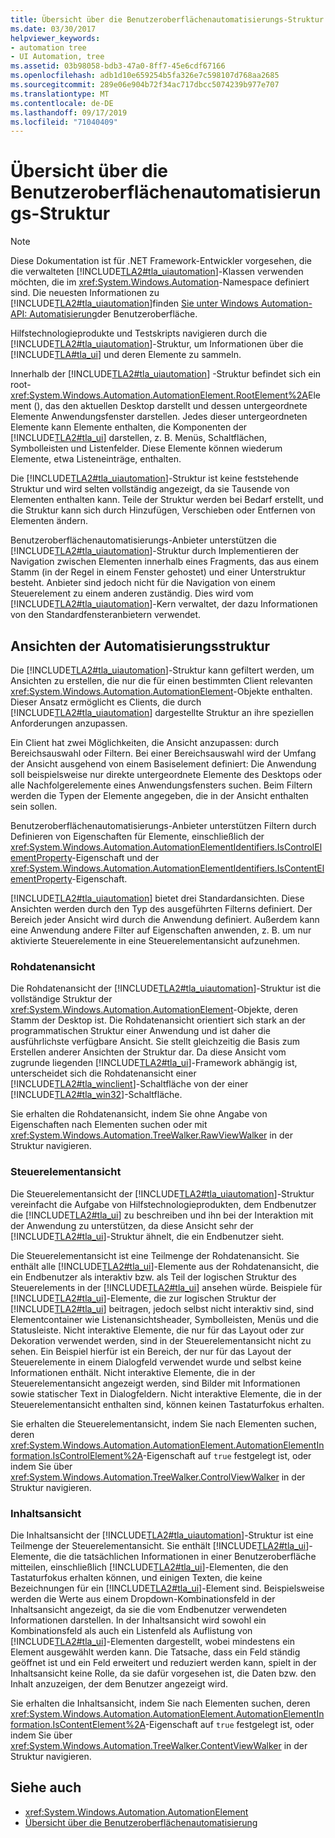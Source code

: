```yaml
---
title: Übersicht über die Benutzeroberflächenautomatisierungs-Struktur
ms.date: 03/30/2017
helpviewer_keywords:
- automation tree
- UI Automation, tree
ms.assetid: 03b98058-bdb3-47a0-8ff7-45e6cdf67166
ms.openlocfilehash: adb1d10e659254b5fa326e7c598107d768aa2685
ms.sourcegitcommit: 289e06e904b72f34ac717dbcc5074239b977e707
ms.translationtype: MT
ms.contentlocale: de-DE
ms.lasthandoff: 09/17/2019
ms.locfileid: "71040409"
---
```

# <a name="ui-automation-tree-overview"></a>Übersicht über die Benutzeroberflächenautomatisierungs-Struktur
> [!NOTE]
> Diese Dokumentation ist für .NET Framework-Entwickler vorgesehen, die die verwalteten [!INCLUDE[TLA2#tla_uiautomation](../../../includes/tla2sharptla-uiautomation-md.md)]-Klassen verwenden möchten, die im <xref:System.Windows.Automation>-Namespace definiert sind. Die neuesten Informationen zu [!INCLUDE[TLA2#tla_uiautomation](../../../includes/tla2sharptla-uiautomation-md.md)]finden [Sie unter Windows Automation-API: Automatisierung](https://go.microsoft.com/fwlink/?LinkID=156746)der Benutzeroberfläche.  
  
 Hilfstechnologieprodukte und Testskripts navigieren durch die [!INCLUDE[TLA2#tla_uiautomation](../../../includes/tla2sharptla-uiautomation-md.md)]-Struktur, um Informationen über die [!INCLUDE[TLA#tla_ui](../../../includes/tlasharptla-ui-md.md)] und deren Elemente zu sammeln.  
  
 Innerhalb der [!INCLUDE[TLA2#tla_uiautomation](../../../includes/tla2sharptla-uiautomation-md.md)] -Struktur befindet sich ein root-<xref:System.Windows.Automation.AutomationElement.RootElement%2A>Element (), das den aktuellen Desktop darstellt und dessen untergeordnete Elemente Anwendungsfenster darstellen. Jedes dieser untergeordneten Elemente kann Elemente enthalten, die Komponenten der [!INCLUDE[TLA2#tla_ui](../../../includes/tla2sharptla-ui-md.md)] darstellen, z. B. Menüs, Schaltflächen, Symbolleisten und Listenfelder. Diese Elemente können wiederum Elemente, etwa Listeneinträge, enthalten.  
  
 Die [!INCLUDE[TLA2#tla_uiautomation](../../../includes/tla2sharptla-uiautomation-md.md)]-Struktur ist keine feststehende Struktur und wird selten vollständig angezeigt, da sie Tausende von Elementen enthalten kann. Teile der Struktur werden bei Bedarf erstellt, und die Struktur kann sich durch Hinzufügen, Verschieben oder Entfernen von Elementen ändern.  
  
 Benutzeroberflächenautomatisierungs-Anbieter unterstützen die [!INCLUDE[TLA2#tla_uiautomation](../../../includes/tla2sharptla-uiautomation-md.md)]-Struktur durch Implementieren der Navigation zwischen Elementen innerhalb eines Fragments, das aus einem Stamm (in der Regel in einem Fenster gehostet) und einer Unterstruktur besteht. Anbieter sind jedoch nicht für die Navigation von einem Steuerelement zu einem anderen zuständig. Dies wird vom [!INCLUDE[TLA2#tla_uiautomation](../../../includes/tla2sharptla-uiautomation-md.md)]-Kern verwaltet, der dazu Informationen von den Standardfensteranbietern verwendet.  
  
<a name="uiautomation_tree_view"></a>   
## <a name="views-of-the-automation-tree"></a>Ansichten der Automatisierungsstruktur  
 Die [!INCLUDE[TLA2#tla_uiautomation](../../../includes/tla2sharptla-uiautomation-md.md)]-Struktur kann gefiltert werden, um Ansichten zu erstellen, die nur die für einen bestimmten Client relevanten <xref:System.Windows.Automation.AutomationElement>-Objekte enthalten. Dieser Ansatz ermöglicht es Clients, die durch [!INCLUDE[TLA2#tla_uiautomation](../../../includes/tla2sharptla-uiautomation-md.md)] dargestellte Struktur an ihre speziellen Anforderungen anzupassen.  
  
 Ein Client hat zwei Möglichkeiten, die Ansicht anzupassen: durch Bereichsauswahl oder Filtern. Bei einer Bereichsauswahl wird der Umfang der Ansicht ausgehend von einem Basiselement definiert: Die Anwendung soll beispielsweise nur direkte untergeordnete Elemente des Desktops oder alle Nachfolgerelemente eines Anwendungsfensters suchen. Beim Filtern werden die Typen der Elemente angegeben, die in der Ansicht enthalten sein sollen.  
  
 Benutzeroberflächenautomatisierungs-Anbieter unterstützen Filtern durch Definieren von Eigenschaften für Elemente, einschließlich der <xref:System.Windows.Automation.AutomationElementIdentifiers.IsControlElementProperty>-Eigenschaft und der <xref:System.Windows.Automation.AutomationElementIdentifiers.IsContentElementProperty>-Eigenschaft.  
  
 [!INCLUDE[TLA2#tla_uiautomation](../../../includes/tla2sharptla-uiautomation-md.md)] bietet drei Standardansichten. Diese Ansichten werden durch den Typ des ausgeführten Filterns definiert. Der Bereich jeder Ansicht wird durch die Anwendung definiert. Außerdem kann eine Anwendung andere Filter auf Eigenschaften anwenden, z. B. um nur aktivierte Steuerelemente in eine Steuerelementansicht aufzunehmen.  
  
<a name="uiautomation_raw_view"></a>   
### <a name="raw-view"></a>Rohdatenansicht  
 Die Rohdatenansicht der [!INCLUDE[TLA2#tla_uiautomation](../../../includes/tla2sharptla-uiautomation-md.md)]-Struktur ist die vollständige Struktur der <xref:System.Windows.Automation.AutomationElement>-Objekte, deren Stamm der Desktop ist. Die Rohdatenansicht orientiert sich stark an der programmatischen Struktur einer Anwendung und ist daher die ausführlichste verfügbare Ansicht. Sie stellt gleichzeitig die Basis zum Erstellen anderer Ansichten der Struktur dar. Da diese Ansicht vom zugrunde liegenden [!INCLUDE[TLA2#tla_ui](../../../includes/tla2sharptla-ui-md.md)]-Framework abhängig ist, unterscheidet sich die Rohdatenansicht einer [!INCLUDE[TLA2#tla_winclient](../../../includes/tla2sharptla-winclient-md.md)]-Schaltfläche von der einer [!INCLUDE[TLA2#tla_win32](../../../includes/tla2sharptla-win32-md.md)]-Schaltfläche.  
  
 Sie erhalten die Rohdatenansicht, indem Sie ohne Angabe von Eigenschaften nach Elementen suchen oder mit <xref:System.Windows.Automation.TreeWalker.RawViewWalker> in der Struktur navigieren.  
  
<a name="uiautomation_control_view"></a>   
### <a name="control-view"></a>Steuerelementansicht  
 Die Steuerelementansicht der [!INCLUDE[TLA2#tla_uiautomation](../../../includes/tla2sharptla-uiautomation-md.md)]-Struktur vereinfacht die Aufgabe von Hilfstechnologieprodukten, dem Endbenutzer die [!INCLUDE[TLA2#tla_ui](../../../includes/tla2sharptla-ui-md.md)] zu beschreiben und ihn bei der Interaktion mit der Anwendung zu unterstützen, da diese Ansicht sehr der [!INCLUDE[TLA2#tla_ui](../../../includes/tla2sharptla-ui-md.md)]-Struktur ähnelt, die ein Endbenutzer sieht.  
  
 Die Steuerelementansicht ist eine Teilmenge der Rohdatenansicht. Sie enthält alle [!INCLUDE[TLA2#tla_ui](../../../includes/tla2sharptla-ui-md.md)]-Elemente aus der Rohdatenansicht, die ein Endbenutzer als interaktiv bzw. als Teil der logischen Struktur des Steuerelements in der [!INCLUDE[TLA2#tla_ui](../../../includes/tla2sharptla-ui-md.md)] ansehen würde. Beispiele für [!INCLUDE[TLA2#tla_ui](../../../includes/tla2sharptla-ui-md.md)]-Elemente, die zur logischen Struktur der [!INCLUDE[TLA2#tla_ui](../../../includes/tla2sharptla-ui-md.md)] beitragen, jedoch selbst nicht interaktiv sind, sind Elementcontainer wie Listenansichtsheader, Symbolleisten, Menüs und die Statusleiste. Nicht interaktive Elemente, die nur für das Layout oder zur Dekoration verwendet werden, sind in der Steuerelementansicht nicht zu sehen. Ein Beispiel hierfür ist ein Bereich, der nur für das Layout der Steuerelemente in einem Dialogfeld verwendet wurde und selbst keine Informationen enthält. Nicht interaktive Elemente, die in der Steuerelementansicht angezeigt werden, sind Bilder mit Informationen sowie statischer Text in Dialogfeldern. Nicht interaktive Elemente, die in der Steuerelementansicht enthalten sind, können keinen Tastaturfokus erhalten.  
  
 Sie erhalten die Steuerelementansicht, indem Sie nach Elementen suchen, deren <xref:System.Windows.Automation.AutomationElement.AutomationElementInformation.IsControlElement%2A>-Eigenschaft auf `true` festgelegt ist, oder indem Sie über <xref:System.Windows.Automation.TreeWalker.ControlViewWalker> in der Struktur navigieren.  
  
<a name="uiautomation_content_view"></a>   
### <a name="content-view"></a>Inhaltsansicht  
 Die Inhaltsansicht der [!INCLUDE[TLA2#tla_uiautomation](../../../includes/tla2sharptla-uiautomation-md.md)]-Struktur ist eine Teilmenge der Steuerelementansicht. Sie enthält [!INCLUDE[TLA2#tla_ui](../../../includes/tla2sharptla-ui-md.md)]-Elemente, die die tatsächlichen Informationen in einer Benutzeroberfläche mitteilen, einschließlich [!INCLUDE[TLA2#tla_ui](../../../includes/tla2sharptla-ui-md.md)]-Elementen, die den Tastaturfokus erhalten können, und einigen Texten, die keine Bezeichnungen für ein [!INCLUDE[TLA2#tla_ui](../../../includes/tla2sharptla-ui-md.md)]-Element sind. Beispielsweise werden die Werte aus einem Dropdown-Kombinationsfeld in der Inhaltsansicht angezeigt, da sie die vom Endbenutzer verwendeten Informationen darstellen. In der Inhaltsansicht wird sowohl ein Kombinationsfeld als auch ein Listenfeld als Auflistung von [!INCLUDE[TLA2#tla_ui](../../../includes/tla2sharptla-ui-md.md)]-Elementen dargestellt, wobei mindestens ein Element ausgewählt werden kann. Die Tatsache, dass ein Feld ständig geöffnet ist und ein Feld erweitert und reduziert werden kann, spielt in der Inhaltsansicht keine Rolle, da sie dafür vorgesehen ist, die Daten bzw. den Inhalt anzuzeigen, der dem Benutzer angezeigt wird.  
  
 Sie erhalten die Inhaltsansicht, indem Sie nach Elementen suchen, deren <xref:System.Windows.Automation.AutomationElement.AutomationElementInformation.IsContentElement%2A>-Eigenschaft auf `true` festgelegt ist, oder indem Sie über <xref:System.Windows.Automation.TreeWalker.ContentViewWalker> in der Struktur navigieren.  
  
## <a name="see-also"></a>Siehe auch

- <xref:System.Windows.Automation.AutomationElement>
- [Übersicht über die Benutzeroberflächenautomatisierung](ui-automation-overview.md)
